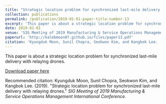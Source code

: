```yaml
---
title: "Strategic location problem for synchronized last-mile delivery with relaying drones"
collection: publications
permalink: /publication/2019-01-01-paper-title-number-13
excerpt: 'This paper is about a strategic location problem for synchronized last-mile delivery with relaying drones.'
date: 2019-01-01
venue: 'SIG Meeting of 2019 Manufacturing & Service Operations Management International Conference'
paperurl: 'http://kalebmoon07.github.io/files/paper13.pdf'
citation: 'Kyungduk Moon, Sunil Chopra, Seokwon Kim, and Kangbok Lee. (2019). &quot;Strategic location problem for synchronized last-mile delivery with relaying drones.&quot; <i>SIG Meeting of 2019 Manufacturing & Service Operations Management International Conference</i>.'
---
```

This paper is about a strategic location problem for synchronized last-mile delivery with relaying drones.

[Download paper here](http://kalebmoon07.github.io/files/paper13.pdf)

Recommended citation: Kyungduk Moon, Sunil Chopra, Seokwon Kim, and Kangbok Lee. (2019). "Strategic location problem for synchronized last-mile delivery with relaying drones." <i>SIG Meeting of 2019 Manufacturing & Service Operations Management International Conference</i>.
